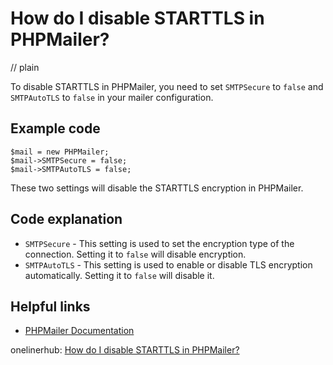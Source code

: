 # How do I disable STARTTLS in PHPMailer?
// plain

To disable STARTTLS in PHPMailer, you need to set `SMTPSecure` to `false` and `SMTPAutoTLS` to `false` in your mailer configuration.

## Example code

```
$mail = new PHPMailer;
$mail->SMTPSecure = false;
$mail->SMTPAutoTLS = false;
```

These two settings will disable the STARTTLS encryption in PHPMailer.

## Code explanation

* `SMTPSecure` - This setting is used to set the encryption type of the connection. Setting it to `false` will disable encryption.
* `SMTPAutoTLS` - This setting is used to enable or disable TLS encryption automatically. Setting it to `false` will disable it.

## Helpful links
* [PHPMailer Documentation](https://github.com/PHPMailer/PHPMailer/wiki)

onelinerhub: [How do I disable STARTTLS in PHPMailer?](https://onelinerhub.com/phpmailer/how-do-i-disable-starttls-in-phpmailer)